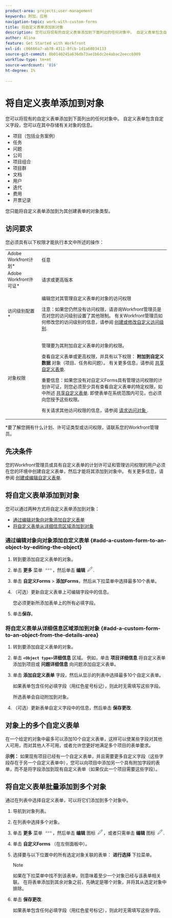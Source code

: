 ```yaml
---
product-area: projects;user-management
keywords: 附加，应用
navigation-topic: work-with-custom-forms
title: 将自定义表单添加到对象
description: 您可以将现有的自定义表单添加到下面列出的任何对象中。 自定义表单包含自定义字段，您可以在其中存储有关对象的信息。
author: Alina
feature: Get Started with Workfront
exl-id: c06666a7-ab78-4311-8fcb-1d1a68034133
source-git-commit: 0b0140245a636db73ae1b6dc2e4abac2eecc6909
workflow-type: tm+mt
source-wordcount: '816'
ht-degree: 1%

---
```


# 将自定义表单添加到对象

<!--
<span class="preview">The highlighted information on this page refers to functionality not yet generally available. It is available only in the Preview environment.</span> -->

您可以将现有的自定义表单添加到下面列出的任何对象中。 自定义表单包含自定义字段，您可以在其中存储有关对象的信息。

* 项目（包括业务案例）
* 任务
* 问题
* 公司
* 项目组合
* 项目群
* 文档
* 用户
* 迭代
* 费用
* 开票记录

您只能将自定义表单添加到为其创建表单的对象类型。

## 访问要求

您必须具有以下权限才能执行本文中所述的操作：

<table style="table-layout:auto"> 
 <col> 
 <col> 
 <tbody> 
  <tr> 
   <td role="rowheader">Adobe Workfront计划*</td> 
   <td> <p>任意 </p> </td> 
  </tr> 
  <tr> 
   <td role="rowheader">Adobe Workfront许可证*</td> 
   <td> <p>请求或更高版本</p> </td> 
  </tr> 
  <tr> 
   <td role="rowheader">访问级别配置*</td> 
   <td> <p>编辑您对其管理自定义表单的对象的访问权限</p> <p>注意：如果您仍然没有访问权限，请咨询Workfront管理员是否对您的访问级别设置了其他限制。 有关Workfront管理员如何修改您的访问级别的信息，请参阅 <a href="../../administration-and-setup/add-users/configure-and-grant-access/create-modify-access-levels.md" class="MCXref xref">创建或修改自定义访问级别</a>.</p> </td> 
  </tr> 
  <tr> 
   <td role="rowheader">对象权限</td> 
   <td> <p>管理要为其附加自定义表单的对象的权限。</p> <p>查看自定义表单或更高权限，并具有以下权限： <b>附加到自定义数据</b> 对象（项目、任务和问题）。 有关更多信息，请参阅 <a href="../../administration-and-setup/customize-workfront/create-manage-custom-forms/share-access-to-a-custom-form.md" class="MCXref xref">共享自定义表单</a>.</p> <p>重要信息：如果您没有对自定义Forms具有管理访问权限的计划许可证，则您必须至少具有查看自定义表单的特定权限，如中所述 <a href="../../administration-and-setup/customize-workfront/create-manage-custom-forms/share-access-to-a-custom-form.md" class="MCXref xref">共享自定义表单</a>. 即使表单在系统范围内可见，也必须向您授予这些权限。 </p> <p>有关请求其他访问权限的信息，请参阅 <a href="../../workfront-basics/grant-and-request-access-to-objects/request-access.md" class="MCXref xref">请求访问对象 </a>.</p> </td> 
  </tr> 
 </tbody> 
</table>

&#42;要了解您拥有什么计划、许可证类型或访问权限，请联系您的Workfront管理员。

## 先决条件

您的Workfront管理员或具有自定义表单的计划许可证和管理访问权限的用户必须在您的环境中创建自定义表单，然后才能将其添加到对象中。 有关更多信息，请参阅 [创建或编辑自定义表单](../../administration-and-setup/customize-workfront/create-manage-custom-forms/create-or-edit-a-custom-form.md).

## 将自定义表单添加到对象

您可以通过两种方式将自定义表单添加到对象：

* [通过编辑对象向对象添加自定义表单](#add-a-custom-form-to-an-object-by-editing-the-object)
* [将自定义表单从详细信息区域添加到对象](#add-a-custom-form-to-an-object-from-the-details-area)

### 通过编辑对象向对象添加自定义表单 {#add-a-custom-form-to-an-object-by-editing-the-object}

1. 转到要添加自定义表单的对象。
1. 单击 **更多** 菜单 ![](assets/more-icon.png)，然后单击 **编辑** ![](assets/edit-icon.png).
1. 单击 **自定义Forms** > **添加Forms**，然后从下拉菜单中选择最多10个表单。

1. （可选）更新自定义表单上可编辑字段中的信息。

   您必须更新所添加表单上的所有必填字段。

1. 单击&#x200B;**保存**。

### 将自定义表单从详细信息区域添加到对象 {#add-a-custom-form-to-an-object-from-the-details-area}

1. 转到要添加自定义表单的对象。
1. 单击 **`<Object type>`详细信息** 区域。 例如，单击 **项目详细信息** 将自定义表单添加到项目或 **问题详细信息** 向问题添加自定义表单。
1. 单击 **添加自定义表单** 字段，然后从显示的列表中选择最多10个自定义表单。

   如果表单包含任何必填字段（用红色星号标记），则此时无需填写这些字段。

   所选表单会自动附加到对象。

1. （可选）更新表单自定义字段中的信息，然后单击 **保存更改**.

## 对象上的多个自定义表单

在一个给定的对象中最多可以添加10个自定义表单，这样可以使某些字段对其他人可用，而对其他人不可用，或者允许您更好地满足多个项目的表单要求。

**示例：** 如果现有项目已经有一个自定义表单，并且需要更多自定义字段（这些字段存在于另一个自定义表单中），您可以向项目中添加另一个具有附加字段的表单，而不是将字段添加到现有自定义表单（如果仅此一个项目需要这些字段）。

## 将自定义表单批量添加到多个对象

通过在列表中选择自定义表单，可以将它们添加到多个对象中。

<!--
drafted for bulk-editing projects. When it releases to Prod for projects, take "in the preview environment" and the yellow tags out. Add additional objects here in the same way when they become available:

>[!NOTE]
>
><span class="preview">For information about adding custom forms to projects in bulk in the Preview environment, see the article [Edit projects](../../manage-work/projects/manage-projects/edit-projects.md)</span>.

-->

1. 导航到对象列表。
1. 在列表中选择多个对象。

1. 单击 **更多** 菜单 ![](assets/more-icon.png)，然后单击 **编辑** 图标  ![](assets/edit-icon.png)，或者只需单击 **编辑** 图标 ![](assets/edit-icon.png).
1. 单击 **自定义Forms** （在左侧面板中）。
1. 选择要与以下位置中的所有选定对象关联的表单： **进行选择** 下拉菜单。
   >[!NOTE]
   >
   >如果在下拉菜单中找不到该表单，则意味着至少一个对象已经与该表单相关联。 在将表单添加到其余对象之前，先确定是哪个对象，并将其从选定对象中排除。

1. 单击 **保存更改**.

   如果表单包含任何必填字段（用红色星号标记），则此时无需填写这些字段。

